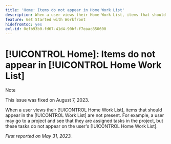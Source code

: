 ```yaml
---
title: 'Home: Items do not appear in Home Work List'
description: When a user views their Home Work List, items that should appear in the Work List are not present. For example, a user may go to a project and see that they are assigned tasks in the project, but these tasks do not appear on the user's Home Work List.
feature: Get Started with Workfront
hidefromtoc: yes
exl-id: 0efb93b0-fd67-41d4-90bf-f7eaac850600
---
```

# [!UICONTROL Home]: Items do not appear in [!UICONTROL Home Work List]

>[!NOTE]
>
>This issue was fixed on August 7, 2023.

When a user views their [!UICONTROL Home Work List], items that should appear in the [!UICONTROL Work List] are not present. For example, a user may go to a project and see that they are assigned tasks in the project, but these tasks do not appear on the user's [!UICONTROL Home Work List].

_First reported on May 31, 2023._
